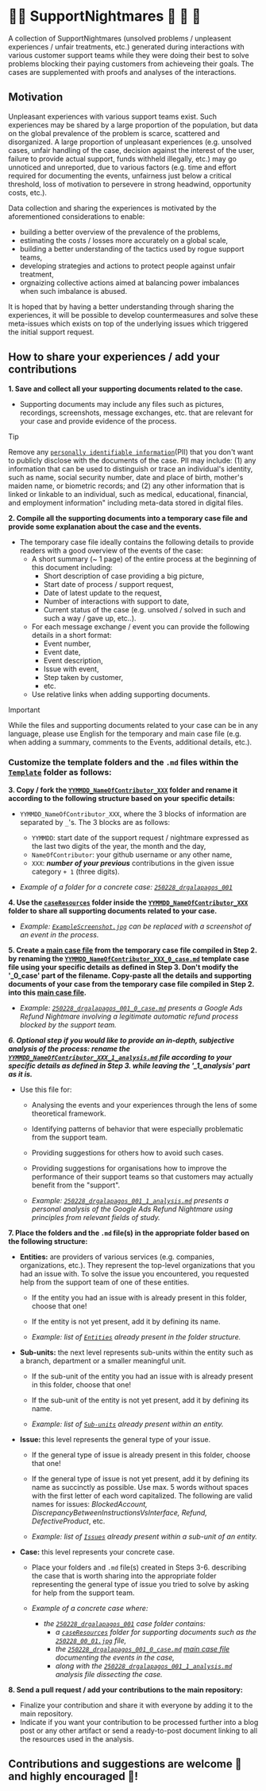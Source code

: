 # 👨‍💻 SupportNightmares 👻 🧟 🧛
A collection of SupportNightmares (unsolved problems / unpleasent experiences / unfair treatments, etc.) generated during interactions with various customer support teams while they were doing their best to solve problems blocking their paying customers from achieveing their goals. The cases are supplemented with proofs and analyses of the interactions.

## Motivation
Unpleasant experiences with various support teams exist. Such experiences may be shared by a large proportion of the population, but data on the global prevalence of the problem is scarce, scattered and disorganized. A large proportion of unpleasant experiences (e.g. unsolved cases, unfair handling of the case, decision against the interest of the user, failure to provide actual support, funds withheld illegally, etc.) may go unnoticed and unreported, due to various factors (e.g. time and effort required for documenting the events, unfairness just below a critical threshold, loss of motivation to persevere in strong headwind, opportunity costs, etc.). 

Data collection and sharing the experiences is motivated by the aforementioned considerations to enable:
- building a better overview of the prevalence of the problems,
- estimating the costs / losses more accurately on a global scale,
- building a better understanding of the tactics used by rogue support teams,
- developing strategies and actions to protect people against unfair treatment,
- orgnaizing collective actions aimed at balancing power imbalances when such imbalance is abused.

It is hoped that by having a better understanding through sharing the experiences, it will be possible to develop countermeasures and solve these meta-issues which exists on top of the underlying issues which triggered the initial support request.

## How to share your experiences / add your contributions

**1. Save and collect all your supporting documents related to the case.**
  - Supporting documents may include any files such as pictures, recordings, screenshots, message exchanges, etc. that are relevant for your case and provide evidence of the process.

   > [!TIP]
   > Remove any [`personally identifiable information`](https://en.wikipedia.org/wiki/Personal_data)(PII) that you don't want to publicly disclose with the documents of the case. PII may include: (1) any information that can be used to distinguish or trace an individual's identity, such as name, social security number, date and place of birth, mother's maiden name, or biometric records; and (2) any other information that is linked or linkable to an individual, such as medical, educational, financial, and employment information" including meta-data stored in digital files.
   
**2. Compile all the supporting documents into a temporary case file and provide some explanation about the case and the events.**
  - The temporary case file ideally contains the following details to provide readers with a good overview of the events of the case:	
    - A short summary (~ 1 page) of the entire process at the beginning of this document including:
      - Short description of case providing a big picture,
      - Start date of process / support request,
      - Date of latest update to the request,
      - Number of interactions with support to date,
      - Current status of the case (e.g. unsolved / solved in such and such a way / gave up, etc..).
    - For each message exchange / event you can provide the following details in a short format:
      - Event number,
      - Event date,
      - Event description,
      - Issue with event,
      - Step taken by customer,
      - etc.
    - Use relative links when adding supporting documents.
  
   > [!IMPORTANT]
   > While the files and supporting documents related to your case can be in any language, please use English for the temporary and main case file (e.g. when adding a summary, comments to the Events, additional details, etc.).

### Customize the template folders and the `.md` files within the [`Template`](./Template/) folder as follows:

**3. Copy / fork the [`YYMMDD_NameOfContributor_XXX`](./Template/YYMMDD_NameOfContributor_XXX) folder and rename it according to the following structure based on your specific details:**
- `YYMMDD_NameOfContributor_XXX`, where the 3 blocks of information are separated by `_`'s. The 3 blocks are as follows:
  - `YYMMDD`: start date of the support request / nightmare expressed as the last two digits of the year, the month and the day,
  - `NameOfContributor`: your github username or any other name,
  - `XXX`: ***number of your previous*** contributions in the given issue category `+ 1` (three digits).
	
- *Example of a folder for a concrete case: [`250228_drgalapagos_001`](./Entities/Google/Ads/Refund/250228_drgalapagos_001)*

**4. Use the [`caseResources`](./Template/YYMMDD_NameOfContributor_XXX/caseResources) folder inside the [`YYMMDD_NameOfContributor_XXX`](./Template/YYMMDD_NameOfContributor_XXX) folder to share all supporting documents related to your case.**
	
- *Example: [`ExampleScreenshot.jpg`](./Template/YYMMDD_NameOfContributor_XXX/caseResources/ExampleScreenshot.jpg) can be replaced with a screenshot of an event in the process.*

**5. Create a <ins>main case file</ins> from the temporary case file compiled in Step 2. by renaming the [`YYMMDD_NameOfContributor_XXX_0_case.md`](./Template/YYMMDD_NameOfContributor_XXX/YYMMDD_NameOfContributor_XXX_0_case.md) template case file using your specific details as defined in Step 3. Don't modify the '_0_case' part of the filename. Copy-paste all the details and supporting documents of your case from the temporary case file compiled in Step 2. into this <ins>main case file</ins>.**
	
- *Example: [`250228_drgalapagos_001_0_case.md`](./Entities/Google/Ads/Refund/250228_drgalapagos_001/250228_drgalapagos_001_0_case.md) presents a Google Ads Refund Nightmare involving a legitimate automatic refund process blocked by the support team.*

***6. Optional step if you would like to provide an in-depth, subjective analysis of the process: rename the [`YYMMDD_NameOfContributor_XXX_1_analysis.md`](./Template/YYMMDD_NameOfContributor_XXX/YYMMDD_NameOfContributor_XXX_1_analysis.md) file according to your specific details as defined in Step 3. while leaving the '_1_analysis' part as it is.***
- Use this file for:
  - Analysing the events and your experiences through the lens of some theoretical framework.
  - Identifying patterns of behavior that were especially problematic from the support team.
  - Providing suggestions for others how to avoid such cases.
  - Providing suggestions for organisations how to improve the performance of their support teams so that customers may actually benefit from the "support".
   
  - *Example: [`250228_drgalapagos_001_1_analysis.md`](./Entities/Google/Ads/Refund/250228_drgalapagos_001/250228_drgalapagos_001_1_analysis.md) presents a personal analysis of the Google Ads Refund Nightmare using principles from relevant fields of study.*

**7. Place the folders and the `.md` file(s) in the appropriate folder based on the following structure:**
- **Entities:** are providers of various services (e.g. companies, organizations, etc.). They represent the top-level organizations that you had an issue with. To solve the issue you encountered, you requested help from the support team of one of these entities.

  - If the entity you had an issue with is already present in this folder, choose that one!
  - If the entity is not yet present, add it by defining its name.
  
  - *Example: list of [`Entities`](./Entities) already present in the folder structure.*
	
- **Sub-units:** the next level represents sub-units within the entity such as a branch, department or a smaller meaningful unit.

  - If the sub-unit of the entity you had an issue with is already present in this folder, choose that one!
  - If the sub-unit of the entity is not yet present, add it by defining its name.
	
  - *Example: list of [`Sub-units`](./Entities/Google) already present within an entity.*
	
- **Issue:** this level represents the general type of your issue.

  - If the general type of issue is already present in this folder, choose that one!
  - If the general type of issue is not yet present, add it by defining its name as succinctly as possible. Use max. 5 words without spaces with the first letter of each word capitalized. The following are valid names for issues: *BlockedAccount, DiscrepancyBetweenInstructionsVsInterface, Refund, DefectiveProduct*, etc.
	
  - *Example: list of [`Issues`](./Entities/Google/Ads) already present within a sub-unit of an entity.*
	
- **Case:** this level represents your concrete case.
  - Place your folders and `.md` file(s) created in Steps 3-6. describing the case that is worth sharing into the appropriate folder representing the general type of issue you tried to solve by asking for help from the support team.
	
  - *Example of a concrete case where:*
    - *the [`250228_drgalapagos_001`](./Entities/Google/Ads/Refund/250228_drgalapagos_001) case folder contains:*
      - *a [`caseResources`](./Entities/Google/Ads/Refund/250228_drgalapagos_001/caseResources) folder for supporting documents such as the [`250228_00_01.jpg`](./Entities/Google/Ads/Refund/250228_drgalapagos_001/caseResources/250228_00_01.jpg) file,*
      - *the [`250228_drgalapagos_001_0_case.md`](./Entities/Google/Ads/Refund/250228_drgalapagos_001/250228_drgalapagos_001_0_case.md) <ins>main case file</ins>  documenting the events in the case,*
      - *along with the [`250228_drgalapagos_001_1_analysis.md`](./Entities/Google/Ads/Refund/250228_drgalapagos_001/250228_drgalapagos_001_1_analysis.md) analysis file  dissecting the case.*
		  
**8. Send a pull request / add your contributions to the main repository:**
- Finalize your contribution and share it with everyone by adding it to the main repository.
- Indicate if you want your contribution to be processed further into a blog post or any other artifact or send a ready-to-post document linking to all the resources used in the analysis.

## Contributions and suggestions are welcome 🙌 and highly encouraged 💪!










